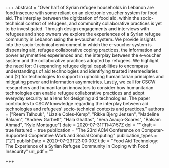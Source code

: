 +++
abstract = "Over half of Syrian refugee households in Lebanon are food insecure with some reliant on an electronic voucher system for food aid. The interplay between the digitization of food aid, within the socio-technical context of refugees, and community collaborative practices is yet to be investigated. Through design engagements and interviews with refugees and shop owners we explore the experiences of a Syrian refugee community in Lebanon using the e-voucher system. We provide insights into the socio-technical environment in which the e-voucher system is dispensing aid, refugee collaborative coping practices, the information and power asymmetries experienced and, the interplay between the e-voucher system and the collaborative practices adopted by refugees. We highlight the need for: (1) expanding refugee digital capabilities to encompass understandings of aid technologies and identifying trusted intermediaries and (2) for technologies to support in upholding humanitarian principles and mitigating power and information asymmetries. Lastly, we call for CSCW researchers and humanitarian innovators to consider how humanitarian technologies can enable refugee collaborative practices and adopt everyday security as a lens for designing aid technologies. The paper contributes to CSCW knowledge regarding the interplay between aid technologies and refugees’ socio-technical contexts and practices."
authors = ["Reem Talhouk", "Lizzie Coles-Kemp", "Rikke Bjerg Jensen", "Madeline Balaam", "Andrew Garbett", "Hala Ghattas", "Vera Araujo-Soares", "Balsam Ahmad", "Kyle Montague"]
date = 2020-07-31T11:47:57Z
doi = ""
draft = true
featured = true
publication = "The 23rd ACM Conference on Computer-Supported Cooperative Work and Social Computing"
publication_types = ["2"]
publishDate = 2020-07-23T23:00:00Z
title = "Food Aid Technology: The Experience of a Syrian Refugee Community in Coping with Food Insecurity"
url_pdf = ""

+++
